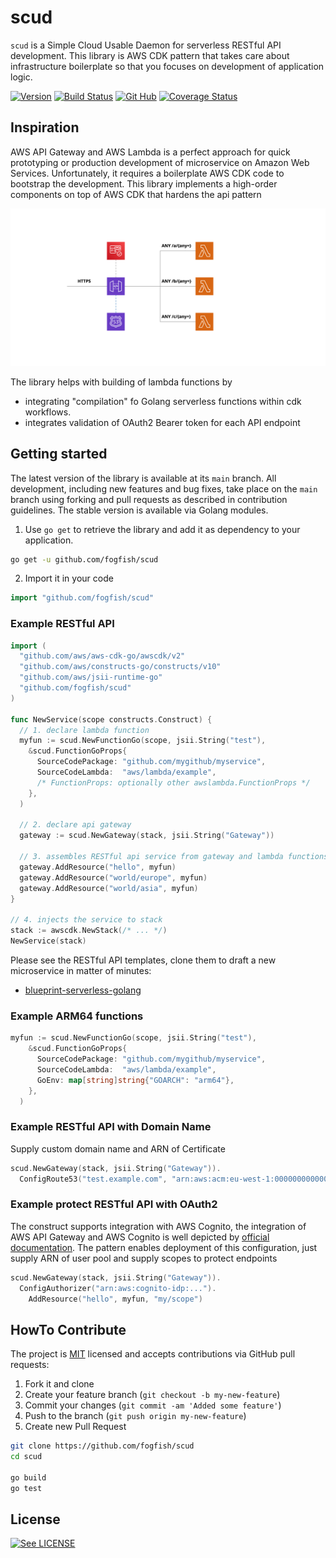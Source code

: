 # scud

`scud` is a Simple Cloud Usable Daemon for serverless RESTful API development. 
This library is AWS CDK pattern that takes care about infrastructure boilerplate so that you focuses on development of application logic. 

[![Version](https://img.shields.io/github/v/tag/fogfish/scud?label=version)](https://github.com/fogfish/scud/tags)
[![Build Status](https://github.com/fogfish/scud/workflows/build/badge.svg)](https://github.com/fogfish/scud/actions/)
[![Git Hub](https://img.shields.io/github/last-commit/fogfish/scud.svg)](https://github.com/fogfish/scud)
[![Coverage Status](https://coveralls.io/repos/github/fogfish/scud/badge.svg?branch=main)](https://coveralls.io/github/fogfish/scud?branch=main)


## Inspiration

AWS API Gateway and AWS Lambda is a perfect approach for quick prototyping or production development of microservice on Amazon Web Services. Unfortunately, it requires a boilerplate AWS CDK code to bootstrap the development. This library implements a high-order components on top of AWS CDK that hardens the api pattern

![RESTful API Pattern](scud.svg "RESTful API Pattern")

The library helps with building of lambda functions by
* integrating "compilation" fo Golang serverless functions within cdk workflows.
* integrates validation of OAuth2 Bearer token for each API endpoint


## Getting started

The latest version of the library is available at its `main` branch. All development, including new features and bug fixes, take place on the `main` branch using forking and pull requests as described in contribution guidelines. The stable version is available via Golang modules.

1. Use `go get` to retrieve the library and add it as dependency to your application.

```bash
go get -u github.com/fogfish/scud
```

2. Import it in your code

```go
import "github.com/fogfish/scud"
```

### Example RESTful API 

```go
import (
  "github.com/aws/aws-cdk-go/awscdk/v2"
  "github.com/aws/constructs-go/constructs/v10"
  "github.com/aws/jsii-runtime-go"
  "github.com/fogfish/scud"
)

func NewService(scope constructs.Construct) {
  // 1. declare lambda function
  myfun := scud.NewFunctionGo(scope, jsii.String("test"),
    &scud.FunctionGoProps{
      SourceCodePackage: "github.com/mygithub/myservice",
      SourceCodeLambda:  "aws/lambda/example",
      /* FunctionProps: optionally other awslambda.FunctionProps */
    },
  )

  // 2. declare api gateway
  gateway := scud.NewGateway(stack, jsii.String("Gateway"))

  // 3. assembles RESTful api service from gateway and lambda functions
  gateway.AddResource("hello", myfun)
  gateway.AddResource("world/europe", myfun)
  gateway.AddResource("world/asia", myfun)
}

// 4. injects the service to stack
stack := awscdk.NewStack(/* ... */)
NewService(stack)
```

Please see the RESTful API templates, clone them to draft a new microservice in matter of minutes:
* [blueprint-serverless-golang](https://github.com/fogfish/blueprint-serverless-golang)


### Example ARM64 functions

```go
myfun := scud.NewFunctionGo(scope, jsii.String("test"),
    &scud.FunctionGoProps{
      SourceCodePackage: "github.com/mygithub/myservice",
      SourceCodeLambda:  "aws/lambda/example",
      GoEnv: map[string]string{"GOARCH": "arm64"},
    },
  )
```

### Example RESTful API with Domain Name

Supply custom domain name and ARN of Certificate

```go
scud.NewGateway(stack, jsii.String("Gateway")).
  ConfigRoute53("test.example.com", "arn:aws:acm:eu-west-1:000000000000:certificate/00000000-0000-0000-0000-000000000000")
```


### Example protect RESTful API with OAuth2

The construct supports integration with AWS Cognito, the integration of AWS API Gateway and AWS Cognito is well depicted by [official documentation](https://docs.aws.amazon.com/apigateway/latest/developerguide/apigateway-integrate-with-cognito.html). The pattern enables deployment of this configuration, just supply ARN of user pool and supply scopes to protect endpoints 

```go
scud.NewGateway(stack, jsii.String("Gateway")).
  ConfigAuthorizer("arn:aws:cognito-idp:...").
	AddResource("hello", myfun, "my/scope")
```

## HowTo Contribute

The project is [MIT](https://github.com/fogfish/scud/blob/master/LICENSE) licensed and accepts contributions via GitHub pull requests:

1. Fork it and clone 
2. Create your feature branch (`git checkout -b my-new-feature`)
3. Commit your changes (`git commit -am 'Added some feature'`)
4. Push to the branch (`git push origin my-new-feature`)
5. Create new Pull Request

```bash
git clone https://github.com/fogfish/scud
cd scud

go build
go test
```

## License

[![See LICENSE](https://img.shields.io/github/license/fogfish/scud.svg?style=for-the-badge)](LICENSE)
